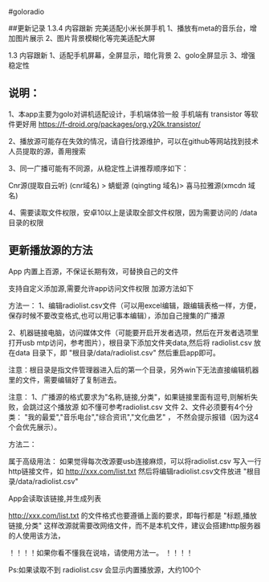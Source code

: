 #goloradio

##更新记录
1.3.4  内容跟新
完美适配小米长屏手机
1、播放有meta的音乐台，增加图片展示
2、图片背景模糊化等完美适配大屏


1.3 内容跟新
1、适配手机屏幕，全屏显示，暗化背景
2、golo全屏显示
3、增强稳定性


## 说明：
1、本app主要为golo对讲机适配设计，手机端体验一般 手机端有 transistor 等软件更好用
https://f-droid.org/packages/org.y20k.transistor/

2、播放源可能存在失效的情况，请自行找源维护，可以在github等网站找到技术人员提取的源，善用搜索

3、同一广播可能有不同源，从稳定性上讲推荐顺序如下：

Cnr源(提取自云听) (cnr域名) > 蜻蜓源 (qingting 域名)> 喜马拉雅源(xmcdn 域名)

4、需要读取文件权限，安卓10以上是读取全部文件权限，因为需要访问的 /data 目录的权限


## 更新播放源的方法
App 内置上百源，不保证长期有效，可替换自己的文件

支持自定义添加源,需要允许app访问文件权限
加源方法如下

方法一：
1、编辑radiolist.csv文件（可以用excel编辑，跟编辑表格一样，方便，保存时候不要改变格式,也可以用记事本编辑），添加自己搜集的广播源

2、机器链接电脑，访问媒体文件（可能要开启开发者选项，然后在开发者选项里打开usb mtp访问，参考图片），根目录下添加文件夹data,然后将 radiolist.csv 放在data 目录下，即 "根目录/data/radiolist.csv"   然后重启app即可。

注意：根目录是指文件管理器进入后的第一个目录，另外win下无法直接编辑机器里的文件，需要编辑好了复制进去。


注意：
1、广播源的格式要求为"名称,链接,分类"，如果链接里面有逗号,则解析失败，会跳过这个播放源
如不懂可参考radiolist.csv 文件
2、文件必须要有4个分类： "我的最爱","音乐电台","综合资讯","文化曲艺" ， 不然会提示报错（因为这4个会优先展示）。


方法二：

属于高级用法：
如果觉得每次改源要usb连接麻烦，可以将radiolist.csv 写入一行http链接文件，如 http://xxx.com/list.txt
然后将编辑radiolist.csv文件放进  "根目录/data/radiolist.csv"

App会读取该链接,并生成列表

http://xxx.com/list.txt 的文件格式也要遵循上面的要求，即每行都是 "标题,播放链接,分类"
这样改源就需要改网络文件，而不是本机文件，建议会搭建http服务器的人使用该方法，

！！！！如果你看不懂我在说啥，请使用方法一。 ！！！！

Ps:如果读取不到 radiolist.csv 会显示内置播放源，大约100个


